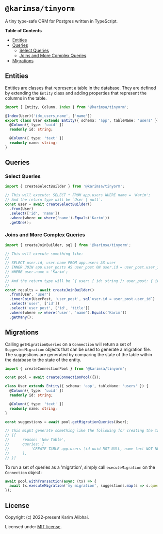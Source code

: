 # `@karimsa/tinyorm`

A tiny type-safe ORM for Postgres written in TypeScript.

**Table of Contents**

- [Entities](#entities)
- [Queries](#queries)
    - [Select Queries](#select-queries)
    - [Joins and More Complex Queries](#joins-and-more-complex-queries)
- [Migrations](#migrations)

## Entities

Entities are classes that represent a table in the database. They are defined by extending the `Entity` class and adding properties that represent the columns in the table.

```ts
import { Entity, Column, Index } from '@karimsa/tinyorm';

@Index(User)('idx_users_name', ['name'])
export class User extends Entity({ schema: 'app', tableName: 'users' }) {
  @Column({ type: 'uuid' })
  readonly id: string;

  @Column({ type: 'text' })
  readonly name: string;
}
```

## Queries

### Select Queries

```ts
import { createSelectBuilder } from '@karimsa/tinyorm';

// This will execute: SELECT * FROM app.users WHERE name = 'Karim';
// And the return type will be `User | null`.
const user = await createSelectBuilder()
  .from(User)
  .select(['id', 'name'])
  .where(where => where('name').Equals('Karim'))
  .getOne();
```

### Joins and More Complex Queries

```ts
import { createJoinBuilder, sql } from '@karimsa/tinyorm';

// This will execute something like:
//
// SELECT user.id, user.name FROM app.users AS user
// INNER JOIN app.user_posts AS user_post ON user.id = user_post.user_id
// WHERE user.name = 'Karim';
//
// And the return type will be `{ user: { id: string }; user_post: { id: string; title: string } }[]`.
//
const results = await createJoinBuilder()
  .from(User, 'user')
  .innerJoin(UserPost, 'user_post', sql`user.id = user_post.user_id`)
  .select('user', ['id'])
  .select('user_post', ['id', 'title'])
  .where(where => where('user', 'name').Equals('Karim'))
  .getMany();
```

## Migrations

Calling `getMigrationQueries` on a `Connection` will return a set of `SuggestedMigration` objects that can be used to generate a migration file. The suggestions are generated by comparing the state of the table within the database to the state of the entity.

```ts
import { createConnectionPool } from '@karimsa/tinyorm';

const pool = await createConnectionPool({});

class User extends Entity({ schema: 'app', tableName: 'users' }) {
  @Column({ type: 'uuid' })
  readonly id: string;

  @Column({ type: 'text' })
  readonly name: string;
}

const suggestions = await pool.getMigrationQueries(User);

// This might generate something like the following for creating the table:
// [{
//      reason: 'New Table',
//      queries: [
//          'CREATE TABLE app.users (id uuid NOT NULL, name text NOT NULL);',
//      ],
// }]
```

To run a set of queries as a 'migration', simply call `executeMigration` on the `Connection` object:

```ts
await pool.withTransaction(async (tx) => {
  await tx.executeMigration('my migration', suggestions.map(s => s.queries).flat());
});
```

## License

Copyright (c) 2022-present Karim Alibhai.

Licensed under [MIT license](LICENSE.md).
